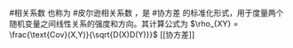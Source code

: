 #相关系数 也称为 #皮尔逊相关系数 ，是 #协方差 的标准化形式，用于度量两个随机变量之间线性关系的强度和方向。其计算公式为 $\rho_{XY} = \frac{\text{Cov}(X,Y)}{\sqrt{D(X)D(Y)}}$  [[协方差]] 